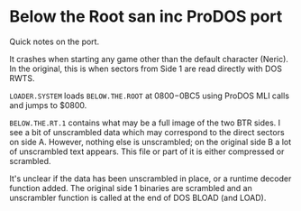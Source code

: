 # Below the Root san inc ProDOS port

Quick notes on the port.

It crashes when starting any game other than the default character (Neric). In the original, this is when sectors from Side 1
are read directly with DOS RWTS.

`LOADER.SYSTEM` loads `BELOW.THE.ROOT` at $0800-$0BC5 using ProDOS MLI calls and jumps to $0800.

`BELOW.THE.RT.1` contains what may be a full image of the two BTR sides. I see a bit of unscrambled data which may correspond to the direct sectors on side A. However, nothing else is unscrambled; on the original side B a lot of unscrambled text appears. This file or part of it is either compressed or scrambled.

It's unclear if the data has been unscrambled in place, or a runtime decoder function added. The original side 1 binaries are scrambled and an unscrambler function is called at the end of DOS BLOAD (and LOAD).
